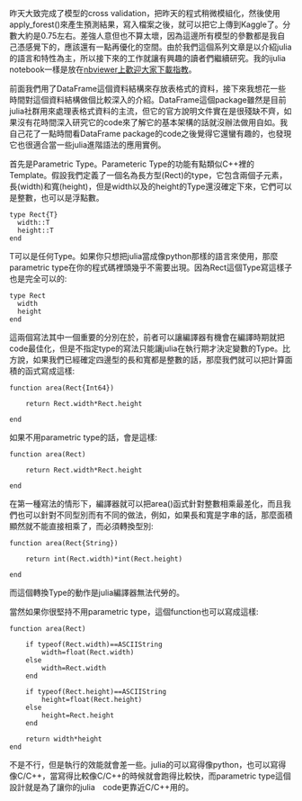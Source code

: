 昨天大致完成了模型的cross validation，把昨天的程式稍微模組化，然後使用apply_forest()來產生預測結果，寫入檔案之後，就可以把它上傳到Kaggle了。分數大約是0.75左右。差強人意但也不算太壞，因為這邊所有模型的參數都是我自己憑感覺下的，應該還有一點再優化的空間。由於我們這個系列文章是以介紹julia的語言和特性為主，所以接下來的工作就讓有興趣的讀者們繼續研究。我的ijulia notebook一樣是放在[nbviewer上歡迎大家下載指教](http://nbviewer.ipython.org/gist/kanhua/bf4a75884f3cb2934364)。

前面我們用了DataFrame這個資料結構來存放表格式的資料，接下來我想花一些時間對這個資料結構做個比較深入的介紹。DataFrame這個package雖然是目前julia社群用來處理表格式資料的主流，但它的官方說明文件實在是很殘缺不齊，如果沒有花時間深入研究它的code來了解它的基本架構的話就沒辦法做用自如。我自己花了一點時間看DataFrame package的code之後覺得它還蠻有趣的，也發現它也很適合當一些julia進階語法的應用實例。


首先是Parametric Type。Parameteric Type的功能有點類似C++裡的Template。假設我們定義了一個名為長方型(Rect)的type，它包含兩個子元素，長(width)和寬(height)，但是width以及的height的Type還沒確定下來，它們可以是整數，也可以是浮點數。

```
type Rect{T}
  width::T
  height::T
end
```

T可以是任何Type。如果你只想把julia當成像python那樣的語言來使用，那麼parametric type在你的程式碼裡頭幾乎不需要出現。因為Rect這個Type寫這樣子也是完全可以的:

```
type Rect
  width
  height
end
```

這兩個寫法其中一個重要的分別在於，前者可以讓編譯器有機會在編譯時期就把code最佳化，但是不指定type的寫法只能讓julia在執行期才決定變數的Type。比方說，如果我們已經確定四邊型的長和寬都是整數的話，那麼我們就可以把計算面積的函式寫成這樣:

```
function area(Rect{Int64})

	return Rect.width*Rect.height

end
```
如果不用parametric type的話，會是這樣:

```
function area(Rect)

	return Rect.width*Rect.height

end
```

在第一種寫法的情形下，編譯器就可以把area()函式針對整數相乘最差化，而且我們也可以針對不同型別而有不同的做法，例如，如果長和寬是字串的話，那麼面積顯然就不能直接相乘了，而必須轉換型別:

```
function area(Rect{String})

	return int(Rect.width)*int(Rect.height)

end
```
而這個轉換Type的動作是julia編譯器無法代勞的。

當然如果你很堅持不用parametric type，這個function也可以寫成這樣:

```
function area(Rect)
	
	if typeof(Rect.width)==ASCIIString
		width=float(Rect.width)
	else
		width=Rect.width
	end

	if typeof(Rect.height)==ASCIIString
		height=float(Rect.height)
	else
		height=Rect.height
	end

	return width*height
end

```

不是不行，但是執行的效能就會差一些。julia的可以寫得像python，也可以寫得像C/C++，當寫得比較像C/C++的時候就會跑得比較快，而parametric type這個設計就是為了讓你的julia　code更靠近C/C++用的。







